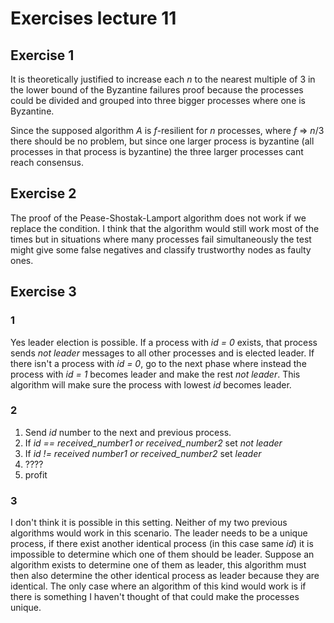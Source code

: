 # Exercises lecture 11

## Exercise 1
It is theoretically justified to increase each *n* to the nearest multiple of 3 in the lower bound of the Byzantine
failures proof because the processes could be divided and grouped into three bigger processes where one is Byzantine.

Since the supposed algorithm *A* is *f*-resilient for *n* processes, where *f* => *n*/3 there should be no problem,
but since one larger process is byzantine (all processes in that process is byzantine) the three larger processes cant reach
consensus.

## Exercise 2
The proof of the Pease-Shostak-Lamport algorithm does not work if we replace the condition.
I think that the algorithm would still work most of the times but in situations where many processes fail simultaneously
the test might give some false negatives and classify trustworthy nodes as faulty ones.

## Exercise 3

### 1
Yes leader election is possible. If a process with *id = 0* exists, that process sends *not leader* messages to all other processes and
is elected leader. If there isn't a process with *id = 0*, go to the next phase where instead the process with *id = 1* becomes leader
and make the rest *not leader*. This algorithm will make sure the process with lowest *id* becomes leader.
### 2
1. Send *id* number to the next and previous process.
1. If *id == received_number1 or received_number2* set *not leader*
1. If *id != received number1 or received_number2* set *leader*
1. ????
1. profit

### 3
I don't think it is possible in this setting. Neither of my two previous algorithms would work in this scenario.
The leader needs to be a unique process, if there exist another identical process (in this case same *id*) it is impossible to determine
which one of them should be leader. Suppose an algorithm exists to determine one of them as leader, this algorithm must then also determine
the other identical process as leader because they are identical.
The only case where an algorithm of this kind would work is if there is something I haven't thought of that could make the processes unique.
